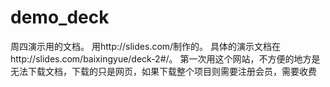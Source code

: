 # demo_deck
周四演示用的文档。
用http://slides.com/制作的。
具体的演示文档在http://slides.com/baixingyue/deck-2#/。
第一次用这个网站，不方便的地方是无法下载文档，下载的只是网页，如果下载整个项目则需要注册会员，需要收费
